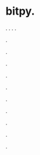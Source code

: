 # bitpy.
.
.
.
.












.






















































.
























.



























.

















































































.































































.































































































.















.


































































.















































.
